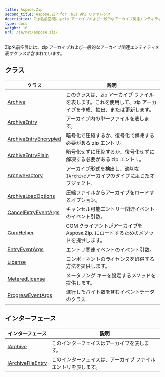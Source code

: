 ```yaml
---
title: Aspose.Zip
second_title: Aspose.ZIP for .NET API リファレンス
description: Zip名前空間にはzip アーカイブおよび一般的なアーカイブ関連エンティティを表すクラスが含まれています
type: docs
weight: 10
url: /ja/net/aspose.zip/
---
```

Zip名前空間には、zip アーカイブおよび一般的なアーカイブ関連エンティティを表すクラスが含まれています。

## クラス

| クラス | 説明 |
| --- | --- |
| [Archive](./archive/) | このクラスは、zip アーカイブ ファイルを表します。これを使用して、zip アーカイブを作成、抽出、または更新します。 |
| [ArchiveEntry](./archiveentry/) | アーカイブ内の単一ファイルを表します。 |
| [ArchiveEntryEncrypted](./archiveentryencrypted/) | 暗号化で圧縮するか、復号化で解凍する必要がある zip エントリ。 |
| [ArchiveEntryPlain](./archiveentryplain/) | 暗号化せずに圧縮するか、復号化せずに解凍する必要がある zip エントリ。 |
| [ArchiveFactory](./archivefactory/) | アーカイブ形式を検出し、適切な[`IArchive`](../aspose.zip/iarchive/)アーカイブのタイプに応じたオブジェクト. |
| [ArchiveLoadOptions](./archiveloadoptions/) | 圧縮ファイルからアーカイブをロードするオプション。 |
| [CancelEntryEventArgs](./cancelentryeventargs/) | キャンセル可能エントリー関連イベントのイベント引数。 |
| [ComHelper](./comhelper/) | COM クライアントがアーカイブを Aspose.Zip. にロードするためのメソッドを提供します。 |
| [EntryEventArgs](./entryeventargs/) | エントリ関連イベントのイベント引数。 |
| [License](./license/) | コンポーネントのライセンスを取得する方法を提供します。 |
| [MeteredLicense](./meteredlicense/) | メータリング キーを設定するメソッドを提供します。 |
| [ProgressEventArgs](./progresseventargs/) | 進行したバイト数を含むイベントデータのクラス. |
## インターフェース

| インターフェース | 説明 |
| --- | --- |
| [IArchive](./iarchive/) | このインターフェイスはアーカイブを表します。 |
| [IArchiveFileEntry](./iarchivefileentry/) | このインターフェイスは、アーカイブ ファイル エントリを表します。 |


